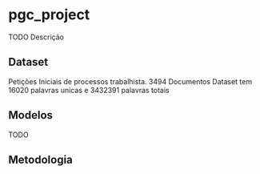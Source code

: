 # pgc_project
  TODO Descrição

## Dataset
  Petições Iniciais de processos trabalhista.
  3494 Documentos
  Dataset tem 16020 palavras unicas e 3432391 palavras totais

## Modelos
  TODO 

## Metodologia
